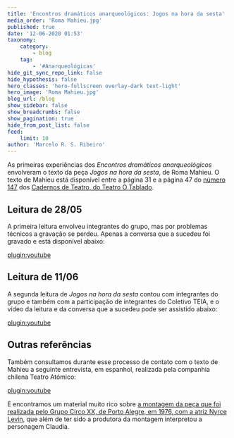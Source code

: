 ```yaml
---
title: 'Encontros dramáticos anarqueológicos: Jogos na hora da sesta'
media_order: 'Roma Mahieu.jpg'
published: true
date: '12-06-2020 01:53'
taxonomy:
    category:
        - blog
    tag:
        - '#Anarqueológicas'
hide_git_sync_repo_link: false
hide_hypothesis: false
hero_classes: 'hero-fullscreen overlay-dark text-light'
hero_image: 'Roma Mahieu.jpg'
blog_url: /blog
show_sidebar: false
show_breadcrumbs: false
show_pagination: true
hide_from_post_list: false
feed:
    limit: 10
author: 'Marcelo R. S. Ribeiro'
---
```


As primeiras experiências dos _Encontros dramáticos anarqueológicos_ envolveram o texto da peça _Jogos na hora da sesta_, de Roma Mahieu. O texto de Mahieu está disponível entre a página 31 e a página 47 do [número 147](http://otablado.com.br/media/cadernos/arquivos/CADERNOS_DE_TEATRO_NUM_147.pdf) dos [Cadernos de Teatro, do Teatro O Tablado](http://otablado.com.br/cadernos).

## Leitura de 28/05

A primeira leitura envolveu integrantes do grupo, mas por problemas técnicos a gravação se perdeu. Apenas a conversa que a sucedeu foi gravado e está disponível abaixo:

[plugin:youtube](https://www.youtube.com/watch?v=Q_rXumAPCIE)

## Leitura de 11/06

A segunda leitura de _Jogos na hora da sesta_ contou com integrantes do grupo e também com a participação de integrantes do Coletivo TEIA, e o vídeo da leitura e da conversa que a sucedeu pode ser assistido abaixo:

[plugin:youtube](https://www.youtube.com/watch?v=0M0ld5WHGFw)

## Outras referências

Também consultamos durante esse processo de contato com o texto de Mahieu a seguinte entrevista, em espanhol, realizada pela companhia chilena Teatro Atómico:

[plugin:youtube](https://www.youtube.com/watch?v=xPISDXUA0wM)

E encontramos um material muito rico sobre [a montagem da peça que foi realizada pelo Grupo Circo XX, de Porto Alegre, em 1976, com a atriz Nyrce Levin](http://nyrcelevin.com.br/jogos-na-hora-da-sesta-1976/), que além de ter sido a produtora da montagem interpretou a personagem Claudia.
